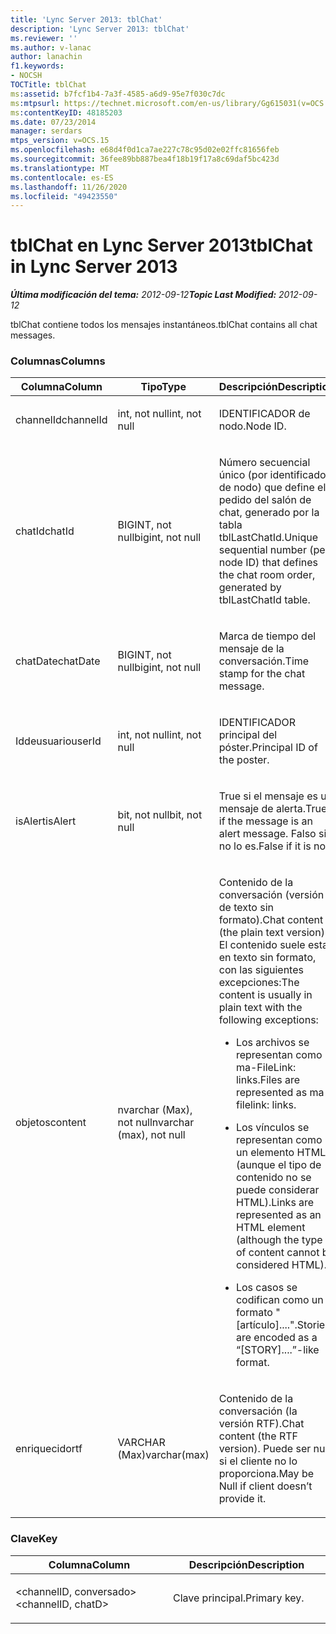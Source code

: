 ```yaml
---
title: 'Lync Server 2013: tblChat'
description: 'Lync Server 2013: tblChat'
ms.reviewer: ''
ms.author: v-lanac
author: lanachin
f1.keywords:
- NOCSH
TOCTitle: tblChat
ms:assetid: b7fcf1b4-7a3f-4585-a6d9-95e7f030c7dc
ms:mtpsurl: https://technet.microsoft.com/en-us/library/Gg615031(v=OCS.15)
ms:contentKeyID: 48185203
ms.date: 07/23/2014
manager: serdars
mtps_version: v=OCS.15
ms.openlocfilehash: e68d4f0d1ca7ae227c78c95d02e02ffc81656feb
ms.sourcegitcommit: 36fee89bb887bea4f18b19f17a8c69daf5bc423d
ms.translationtype: MT
ms.contentlocale: es-ES
ms.lasthandoff: 11/26/2020
ms.locfileid: "49423550"
---
```

# <a name="tblchat-in-lync-server-2013"></a><span data-ttu-id="941bf-103">tblChat en Lync Server 2013</span><span class="sxs-lookup"><span data-stu-id="941bf-103">tblChat in Lync Server 2013</span></span>

<div data-xmlns="http://www.w3.org/1999/xhtml">

<div class="topic" data-xmlns="http://www.w3.org/1999/xhtml" data-msxsl="urn:schemas-microsoft-com:xslt" data-cs="https://msdn.microsoft.com/">

<div data-asp="https://msdn2.microsoft.com/asp">



</div>

<div id="mainSection">

<div id="mainBody"><span data-ttu-id="941bf-104">

<span> </span></span><span class="sxs-lookup"><span data-stu-id="941bf-104">

<span> </span></span></span>

<span data-ttu-id="941bf-105">_**Última modificación del tema:** 2012-09-12_</span><span class="sxs-lookup"><span data-stu-id="941bf-105">_**Topic Last Modified:** 2012-09-12_</span></span>

<span data-ttu-id="941bf-106">tblChat contiene todos los mensajes instantáneos.</span><span class="sxs-lookup"><span data-stu-id="941bf-106">tblChat contains all chat messages.</span></span>

### <a name="columns"></a><span data-ttu-id="941bf-107">Columnas</span><span class="sxs-lookup"><span data-stu-id="941bf-107">Columns</span></span>

<table>
<colgroup>
<col style="width: 33%" />
<col style="width: 33%" />
<col style="width: 33%" />
</colgroup>
<thead>
<tr class="header">
<th><span data-ttu-id="941bf-108">Columna</span><span class="sxs-lookup"><span data-stu-id="941bf-108">Column</span></span></th>
<th><span data-ttu-id="941bf-109">Tipo</span><span class="sxs-lookup"><span data-stu-id="941bf-109">Type</span></span></th>
<th><span data-ttu-id="941bf-110">Descripción</span><span class="sxs-lookup"><span data-stu-id="941bf-110">Description</span></span></th>
</tr>
</thead>
<tbody>
<tr class="odd">
<td><p><span data-ttu-id="941bf-111">channelId</span><span class="sxs-lookup"><span data-stu-id="941bf-111">channelId</span></span></p></td>
<td><p><span data-ttu-id="941bf-112">int, not null</span><span class="sxs-lookup"><span data-stu-id="941bf-112">int, not null</span></span></p></td>
<td><p><span data-ttu-id="941bf-113">IDENTIFICADOR de nodo.</span><span class="sxs-lookup"><span data-stu-id="941bf-113">Node ID.</span></span></p></td>
</tr>
<tr class="even">
<td><p><span data-ttu-id="941bf-114">chatId</span><span class="sxs-lookup"><span data-stu-id="941bf-114">chatId</span></span></p></td>
<td><p><span data-ttu-id="941bf-115">BIGINT, not null</span><span class="sxs-lookup"><span data-stu-id="941bf-115">bigint, not null</span></span></p></td>
<td><p><span data-ttu-id="941bf-116">Número secuencial único (por identificador de nodo) que define el pedido del salón de chat, generado por la tabla tblLastChatId.</span><span class="sxs-lookup"><span data-stu-id="941bf-116">Unique sequential number (per node ID) that defines the chat room order, generated by tblLastChatId table.</span></span></p></td>
</tr>
<tr class="odd">
<td><p><span data-ttu-id="941bf-117">chatDate</span><span class="sxs-lookup"><span data-stu-id="941bf-117">chatDate</span></span></p></td>
<td><p><span data-ttu-id="941bf-118">BIGINT, not null</span><span class="sxs-lookup"><span data-stu-id="941bf-118">bigint, not null</span></span></p></td>
<td><p><span data-ttu-id="941bf-119">Marca de tiempo del mensaje de la conversación.</span><span class="sxs-lookup"><span data-stu-id="941bf-119">Time stamp for the chat message.</span></span></p></td>
</tr>
<tr class="even">
<td><p><span data-ttu-id="941bf-120">Iddeusuario</span><span class="sxs-lookup"><span data-stu-id="941bf-120">userId</span></span></p></td>
<td><p><span data-ttu-id="941bf-121">int, not null</span><span class="sxs-lookup"><span data-stu-id="941bf-121">int, not null</span></span></p></td>
<td><p><span data-ttu-id="941bf-122">IDENTIFICADOR principal del póster.</span><span class="sxs-lookup"><span data-stu-id="941bf-122">Principal ID of the poster.</span></span></p></td>
</tr>
<tr class="odd">
<td><p><span data-ttu-id="941bf-123">isAlert</span><span class="sxs-lookup"><span data-stu-id="941bf-123">isAlert</span></span></p></td>
<td><p><span data-ttu-id="941bf-124">bit, not null</span><span class="sxs-lookup"><span data-stu-id="941bf-124">bit, not null</span></span></p></td>
<td><p><span data-ttu-id="941bf-125">True si el mensaje es un mensaje de alerta.</span><span class="sxs-lookup"><span data-stu-id="941bf-125">True if the message is an alert message.</span></span> <span data-ttu-id="941bf-126">Falso si no lo es.</span><span class="sxs-lookup"><span data-stu-id="941bf-126">False if it is not.</span></span></p></td>
</tr>
<tr class="even">
<td><p><span data-ttu-id="941bf-127">objetos</span><span class="sxs-lookup"><span data-stu-id="941bf-127">content</span></span></p></td>
<td><p><span data-ttu-id="941bf-128">nvarchar (Max), not null</span><span class="sxs-lookup"><span data-stu-id="941bf-128">nvarchar (max), not null</span></span></p></td>
<td><p><span data-ttu-id="941bf-129">Contenido de la conversación (versión de texto sin formato).</span><span class="sxs-lookup"><span data-stu-id="941bf-129">Chat content (the plain text version).</span></span> <span data-ttu-id="941bf-130">El contenido suele estar en texto sin formato, con las siguientes excepciones:</span><span class="sxs-lookup"><span data-stu-id="941bf-130">The content is usually in plain text with the following exceptions:</span></span></p>
<ul>
<li><p><span data-ttu-id="941bf-131">Los archivos se representan como ma-FileLink: links.</span><span class="sxs-lookup"><span data-stu-id="941bf-131">Files are represented as ma-filelink: links.</span></span></p></li>
<li><p><span data-ttu-id="941bf-132">Los vínculos se representan como un elemento HTML (aunque el tipo de contenido no se puede considerar HTML).</span><span class="sxs-lookup"><span data-stu-id="941bf-132">Links are represented as an HTML element (although the type of content cannot be considered HTML).</span></span></p></li>
<li><p><span data-ttu-id="941bf-133">Los casos se codifican como un formato "[artículo]....".</span><span class="sxs-lookup"><span data-stu-id="941bf-133">Stories are encoded as a “[STORY]....”-like format.</span></span></p></li>
</ul></td>
</tr>
<tr class="odd">
<td><p><span data-ttu-id="941bf-134">enriquecido</span><span class="sxs-lookup"><span data-stu-id="941bf-134">rtf</span></span></p></td>
<td><p><span data-ttu-id="941bf-135">VARCHAR (Max)</span><span class="sxs-lookup"><span data-stu-id="941bf-135">varchar(max)</span></span></p></td>
<td><p><span data-ttu-id="941bf-136">Contenido de la conversación (la versión RTF).</span><span class="sxs-lookup"><span data-stu-id="941bf-136">Chat content (the RTF version).</span></span> <span data-ttu-id="941bf-137">Puede ser null si el cliente no lo proporciona.</span><span class="sxs-lookup"><span data-stu-id="941bf-137">May be Null if client doesn’t provide it.</span></span></p></td>
</tr>
</tbody>
</table>


### <a name="key"></a><span data-ttu-id="941bf-138">Clave</span><span class="sxs-lookup"><span data-stu-id="941bf-138">Key</span></span>

<table>
<colgroup>
<col style="width: 50%" />
<col style="width: 50%" />
</colgroup>
<thead>
<tr class="header">
<th><span data-ttu-id="941bf-139">Columna</span><span class="sxs-lookup"><span data-stu-id="941bf-139">Column</span></span></th>
<th><span data-ttu-id="941bf-140">Descripción</span><span class="sxs-lookup"><span data-stu-id="941bf-140">Description</span></span></th>
</tr>
</thead>
<tbody>
<tr class="odd">
<td><p><span data-ttu-id="941bf-141">&lt;channelID, conversado&gt;</span><span class="sxs-lookup"><span data-stu-id="941bf-141">&lt;channelID, chatD&gt;</span></span></p></td>
<td><p><span data-ttu-id="941bf-142">Clave principal.</span><span class="sxs-lookup"><span data-stu-id="941bf-142">Primary key.</span></span></p></td>
</tr>
</tbody>
</table><span data-ttu-id="941bf-143">


</div>

<span> </span>

</div>

</div>

</span><span class="sxs-lookup"><span data-stu-id="941bf-143">


</div>

<span> </span>

</div>

</div>

</span></span></div>


